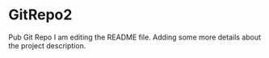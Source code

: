 # GitRepo2
Pub Git Repo
I am editing the README file. Adding some more details about the project description.

